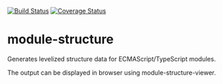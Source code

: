 <a href="https://travis-ci.org/rfruesmer/module-structure-analyzer"><img alt="Build Status" src="https://travis-ci.org/rfruesmer/module-structure-analyzer.svg?branch=master"></a>
<a href="https://codecov.io/gh/rfruesmer/module-structure-analyzer"><img alt="Coverage Status" src="https://codecov.io/gh/rfruesmer/module-structure-analyzer/master.svg"></a>

# module-structure

Generates levelized structure data for ECMAScript/TypeScript modules. 

The output can be displayed in browser using module-structure-viewer.

